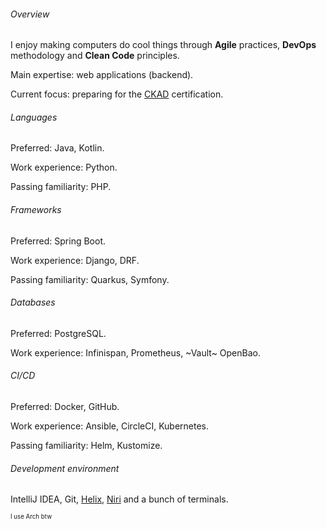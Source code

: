 ###### Overview

I enjoy making computers do cool things through **Agile** practices, **DevOps** methodology and **Clean Code** principles.

Main expertise: web applications (backend).

Current focus: preparing for the [CKAD](https://training.linuxfoundation.org/certification/certified-kubernetes-application-developer-ckad/) certification.

###### Languages

Preferred: Java, Kotlin.

Work experience: Python.

Passing familiarity: PHP.

###### Frameworks

Preferred: Spring Boot.

Work experience: Django, DRF.

Passing familiarity: Quarkus, Symfony.

###### Databases

Preferred: PostgreSQL.

Work experience: Infinispan, Prometheus, ~Vault~ OpenBao.

###### CI/CD

Preferred: Docker, GitHub.

Work experience: Ansible, CircleCI, Kubernetes.

Passing familiarity: Helm, Kustomize.

###### Development environment

IntelliJ IDEA, Git, [Helix](https://helix-editor.com/), [Niri](https://github.com/YaLTeR/niri) and a bunch of terminals.

<sup><sub>I use Arch btw</sub></sup>



<!--
### Hi there 👋

**malteo/malteo** is a ✨ _special_ ✨ repository because its `README.md` (this file) appears on your GitHub profile.

Here are some ideas to get you started:

- 🔭 I’m currently working on ...
- 🌱 I’m currently learning ...
- 👯 I’m looking to collaborate on ...
- 🤔 I’m looking for help with ...
- 💬 Ask me about ...
- 📫 How to reach me: ...
- 😄 Pronouns: ...
- ⚡ Fun fact: ...

-->
